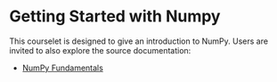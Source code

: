 # Getting Started with Numpy

This courselet is designed to give an introduction to NumPy. Users are invited to also explore the source documentation:

- [NumPy Fundamentals](https://numpy.org/doc/stable/user/basics.html)
